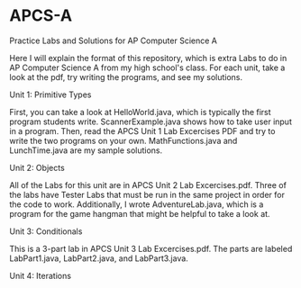 # APCS-A
Practice Labs and Solutions for AP Computer Science A

Here I will explain the format of this repository, which is extra Labs to do in AP Computer Science A from my high school's class. For each unit, take a look at the pdf, try writing the programs, and see my solutions.

Unit 1: Primitive Types

First, you can take a look at HelloWorld.java, which is typically the first program students write.
ScannerExample.java shows how to take user input in a program.
Then, read the APCS Unit 1 Lab Excercises PDF and try to write the two programs on your own. 
MathFunctions.java and LunchTime.java are my sample solutions.

Unit 2: Objects

All of the Labs for this unit are in APCS Unit 2 Lab Excercises.pdf. Three of the labs have Tester Labs that must be run in the same project in order for the code to work. Additionally, I wrote AdventureLab.java, which is a program for the game hangman that might be helpful to take a look at.

Unit 3: Conditionals

This is a 3-part lab in APCS Unit 3 Lab Excercises.pdf. The parts are labeled LabPart1.java, LabPart2.java, and LabPart3.java.

Unit 4: Iterations
